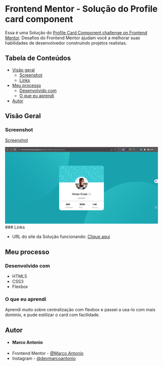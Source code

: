 # Frontend Mentor - Solução do Profile card component

Essa é uma Solução do [Profile Card Component challenge on Frontend Mentor](https://www.frontendmentor.io/challenges/profile-card-component-cfArpWshJ). 
Desafios do Frontend Mentor ajudam você a melhorar suas habilidades de desenvolvedor construindo projetos realistas.

## Tabela de Conteúdos

- [Visão geral](#Overview)
  - [Screenshot](#screenshot)
  - [Links](#links)
- [Meu processo](#my-process)
  - [Desenvolvido com](#built-with)
  - [O que eu aprendi](#what-i-learned)
- [Autor](#author)

## Visão Geral

### Screenshot

[Screenshot](https://github.com/MarcoAntonioMatos/desafio_profile-card-component/blob/main/images/project-img.png)
<div>
  <img src="https://github.com/MarcoAntonioMatos/desafio_profile-card-component/blob/main/images/project-img.png" alt="imagem do site funcionando">
</div>
### Links

- URL do site da Solução funcionando: [Clique aqui](https://marcoantoniomatos.github.io/desafio_profile-card-component/)
## Meu processo

### Desenvolvido com

- HTML5 
- CSS3 
- Flexbox


### O que eu aprendi

Aprendi muito sobre centralização com flexbox e passei a usa-lo com mais dominío, e pude estilizar o card com facilidade.

## Autor
- #### Marco Antonio
- Frontend Mentor - [@Marco Antonio](https://www.frontendmentor.io/profile/MarcoAntonioMatos)
- Instagram - [@devmarcoantonio](https://www.instagram.com/marco148antonio/)

